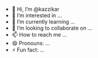 - 👋 Hi, I’m @kazzikar
- 👀 I’m interested in ...
- 🌱 I’m currently learning ...
- 💞️ I’m looking to collaborate on ...
- 📫 How to reach me ...
- 😄 Pronouns: ...
- ⚡ Fun fact: ...

<!---
kazzikar/kazzikar is a ✨ special ✨ repository because its `README.md` (this file) appears on your GitHub profile.
You can click the Preview link to take a look at your changes.
--->
